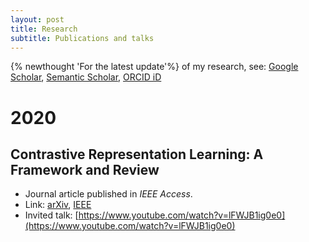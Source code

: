 ```yaml
---
layout: post
title: Research
subtitle: Publications and talks
---
```

{% newthought 'For the latest update'%} of my research, see: [Google Scholar](https://scholar.google.com/citations?user=vkQF1egAAAAJ), [Semantic Scholar](https://www.semanticscholar.org/author/Phuc-H.-Le-Khac/1994194269), [ORCID iD](https://orcid.org/0000-0002-0504-5844)

# 2020

## Contrastive Representation Learning: A Framework and Review
  - Journal article published in _IEEE Access_.
  - Link: [arXiv](https://arxiv.org/abs/2010.05113), [IEEE](https://ieeexplore.ieee.org/document/9226466)
  - Invited talk: [https://www.youtube.com/watch?v=lFWJB1ig0e0](https://www.youtube.com/watch?v=lFWJB1ig0e0)
